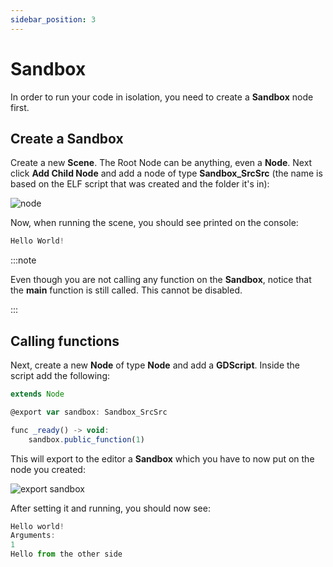 ```yaml
---
sidebar_position: 3
---
```


# Sandbox

In order to run your code in isolation, you need to create a **Sandbox** node first. 

## Create a Sandbox

Create a new **Scene**. The Root Node can be anything, even a **Node**. Next click **Add Child Node** and add a node of type **Sandbox_SrcSrc** (the name is based on the ELF script that was created and the folder it's in):

![node](/img/sandbox/node.png)

Now, when running the scene, you should see printed on the console:

```js
Hello World!
```

:::note

Even though you are not calling any function on the **Sandbox**, notice that the **main** function is still called. This cannot be disabled.

:::

## Calling functions

Next, create a new **Node** of type **Node** and add a **GDScript**. Inside the script add the following:

```js
extends Node

@export var sandbox: Sandbox_SrcSrc

func _ready() -> void:
	sandbox.public_function(1)
```

This will export to the editor a **Sandbox** which you have to now put on the node you created:

![export sandbox](/img/sandbox/export-sandbox.png)

After setting it and running, you should now see:

```js
Hello world!
Arguments: 
1
Hello from the other side
```
